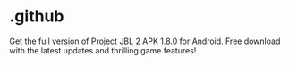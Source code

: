 # .github
Get the full version of Project JBL 2 APK 1.8.0 for Android. Free download with the latest updates and thrilling game features!
